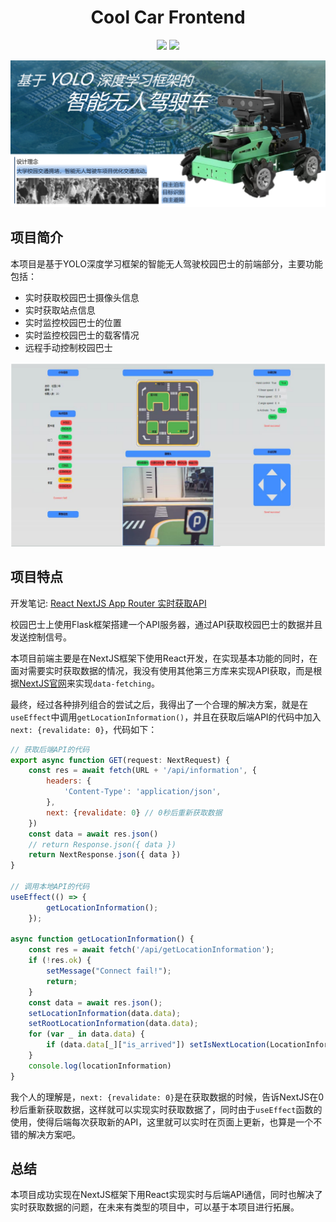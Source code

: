 <div align="center">

# Cool Car Frontend

![](https://img.shields.io/badge/Frontend-React-BE2EDD)
![](https://img.shields.io/badge/Backend-Flask-20B2AA)

</div>

![海报](./public/海报.jpg)

## 项目简介

本项目是基于YOLO深度学习框架的智能无人驾驶校园巴士的前端部分，主要功能包括：
- 实时获取校园巴士摄像头信息
- 实时获取站点信息
- 实时监控校园巴士的位置
- 实时监控校园巴士的载客情况
- 远程手动控制校园巴士

![前端效果图](./public/前端效果图.png)

## 项目特点

开发笔记: [React NextJS App Router 实时获取API](https://shenyifan.home.blog/2024/06/19/react-nextjs-app-router-实时获取api/)

校园巴士上使用Flask框架搭建一个API服务器，通过API获取校园巴士的数据并且发送控制信号。

本项目前端主要是在NextJS框架下使用React开发，在实现基本功能的同时，在面对需要实时获取数据的情况，我没有使用其他第三方库来实现API获取，而是根据[NextJS官网](https://nextjs.org/docs/app/building-your-application/data-fetching/fetching-caching-and-revalidating)来实现`data-fetching`。

最终，经过各种排列组合的尝试之后，我得出了一个合理的解决方案，就是在`useEffect`中调用`getLocationInformation()`，并且在获取后端API的代码中加入`next: {revalidate: 0}`，代码如下：
``` js
// 获取后端API的代码
export async function GET(request: NextRequest) {
    const res = await fetch(URL + '/api/information', {
        headers: {
            'Content-Type': 'application/json',
        },
        next: {revalidate: 0} // 0秒后重新获取数据
    })
    const data = await res.json()
    // return Response.json({ data })
    return NextResponse.json({ data })
}

// 调用本地API的代码
useEffect(() => {
        getLocationInformation();
    });

async function getLocationInformation() {
    const res = await fetch('/api/getLocationInformation');
    if (!res.ok) {
        setMessage("Connect fail!");
        return;
    }
    const data = await res.json();
    setLocationInformation(data.data);
    setRootLocationInformation(data.data);
    for (var _ in data.data) {
        if (data.data[_]["is_arrived"]) setIsNextLocation(LocationInformationLinkedList[_ as keyof TypeLocationInformationLinkedList])
    }
    console.log(locationInformation)
}
```
我个人的理解是，`next: {revalidate: 0}`是在获取数据的时候，告诉NextJS在0秒后重新获取数据，这样就可以实现实时获取数据了，同时由于`useEffect`函数的使用，使得后端每次获取新的API，这里就可以实时在页面上更新，也算是一个不错的解决方案吧。

## 总结
本项目成功实现在NextJS框架下用React实现实时与后端API通信，同时也解决了实时获取数据的问题，在未来有类型的项目中，可以基于本项目进行拓展。
